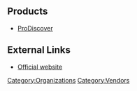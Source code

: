 ## Products

- [ProDiscover](ProDiscover "wikilink")

## External Links

- [Official website](http://www.techpathways.com/)

[Category:Organizations](Category:Organizations "wikilink")
[Category:Vendors](Category:Vendors "wikilink")